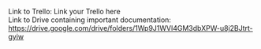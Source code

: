 Link to Trello: Link your Trello here </br>
Link to Drive containing important documentation: https://drive.google.com/drive/folders/1Wp9J1WVl4GM3dbXPW-u8j2BJtrt-gyiw
